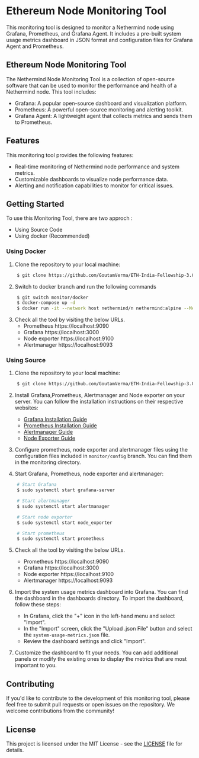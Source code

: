 # Ethereum Node Monitoring Tool
This monitoring tool is designed to monitor a Nethermind node using Grafana, Prometheus, and Grafana Agent. It includes a pre-built system usage metrics dashboard in JSON format and configuration files for Grafana Agent and Prometheus.

## Ethereum Node Monitoring Tool
The Nethermind Node Monitoring Tool is a collection of open-source software that can be used to monitor the performance and health of a Nethermind node. This tool includes:

- Grafana: A popular open-source dashboard and visualization platform.
- Prometheus: A powerful open-source monitoring and alerting toolkit.
- Grafana Agent: A lightweight agent that collects metrics and sends them to Prometheus.

## Features
This monitoring tool provides the following features:
- Real-time monitoring of Nethermind node performance and system metrics.
- Customizable dashboards to visualize node performance data.
- Alerting and notification capabilities to monitor for critical issues.

## Getting Started
To use this Monitoring Tool, there are two approch :
- Using Source Code
- Using docker (Recommended)

### Using Docker 
1. Clone the repository to your local machine:
```bash
    $ git clone https://github.com/GoutamVerma/ETH-India-Fellowship-3.0.git
```

2. Switch to docker branch and run the following commands
```bash
    $ git switch monitor/docker
    $ docker-compose up -d
    $ docker run -it --network host nethermind/n nethermind:alpine --Metrics.Enabled true
```
3. Check all the tool by visiting the below URLs.
    - Prometheus     https://localhost:9090
    - Grafana        https://localhost:3000
    - Node exporter  https://localhost:9100
    - Alertmanager   https://localhost:9093

### Using Source
1. Clone the repository to your local machine:
```bash
    $ git clone https://github.com/GoutamVerma/ETH-India-Fellowship-3.0.git
```
2. Install Grafana,Prometheus, Alertmanager and Node exporter on your server. You can follow the installation instructions on their respective websites:
    -   [Grafana Installation Guide](https://grafana.com/docs/grafana/latest/setup-grafana/installation/)
    -   [Prometheus Installation Guide](https://prometheus.io/docs/prometheus/latest/installation/)
    -   [Alertmanager Guide](https://prometheus.io/docs/alerting/latest/alertmanager/)
    -   [Node Exporter Guide](https://prometheus.io/docs/guides/node-exporter/)

3. Configure prometheus, node exporter and alertmanager files using the configuration files included in `monitor/config` branch. You can find them in the monitoring directory.

4. Start Grafana, Prometheus, node exporter and alertmanager:
```bash
    # Start Grafana
    $ sudo systemctl start grafana-server

    # Start alertmanager
    $ sudo systemctl start alertmanager

    # Start node exporter
    $ sudo systemctl start node_exporter

    # Start prometheus
    $ sudo systemctl start prometheus

```
5. Check all the tool by visiting the below URLs.
    - Prometheus     https://localhost:9090
    - Grafana        https://localhost:3000
    - Node exporter  https://localhost:9100
    - Alertmanager   https://localhost:9093 


6. Import the system usage metrics dashboard into Grafana. You can find the dashboard in the dashboards directory. To import the dashboard, follow these steps:
    
    -   In Grafana, click the "+" icon in the left-hand menu and select "Import".
    -   In the "Import" screen, click the "Upload .json File" button and select the `system-usage-metrics.json` file.
    -   Review the dashboard settings and click "Import".

6. Customize the dashboard to fit your needs. You can add additional panels or modify the existing ones to display the metrics that are most important to you.

## Contributing

If you'd like to contribute to the development of this monitoring tool, please feel free to submit pull requests or open issues on the repository. We welcome contributions from the community!

## License
This project is licensed under the MIT License - see the [LICENSE](https://github.com/GoutamVerma/ETH-India-Fellowship-3.0/blob/main/License.txt) file for details.
